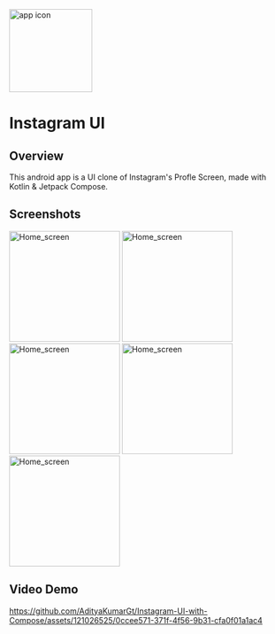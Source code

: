 <img src="https://github.com/AdityaKumarGt/Instagram-UI-with-Compose/assets/121026525/a67aaf3a-85c8-4f45-ab03-b440b8c334a8" alt="app icon" width="150"> 

# Instagram UI

## Overview
This android app is a UI clone of Instagram's Profle Screen, made with Kotlin & Jetpack Compose.

## Screenshots
<img src="https://github.com/AdityaKumarGt/Instagram-UI-with-Compose/assets/121026525/bddadd72-0d9c-4520-8422-a5e53daeff50" alt="Home_screen" width="200">
<img src="https://github.com/AdityaKumarGt/Instagram-UI-with-Compose/assets/121026525/76148a28-0d05-4cad-9c36-e7435eb38677" alt="Home_screen" width="200">
<img src="https://github.com/AdityaKumarGt/Instagram-UI-with-Compose/assets/121026525/7f4761ca-ea80-4d3f-9220-c64fa4222747" alt="Home_screen" width="200">
<img src="https://github.com/AdityaKumarGt/Instagram-UI-with-Compose/assets/121026525/ff2924b9-1a92-4df1-b716-b75450a99df7" alt="Home_screen" width="200">
<img src="https://github.com/AdityaKumarGt/Instagram-UI-with-Compose/assets/121026525/38d21559-4e75-433d-af30-9fd199675dee" alt="Home_screen" width="200">

## Video Demo
https://github.com/AdityaKumarGt/Instagram-UI-with-Compose/assets/121026525/0ccee571-371f-4f56-9b31-cfa0f01a1ac4










